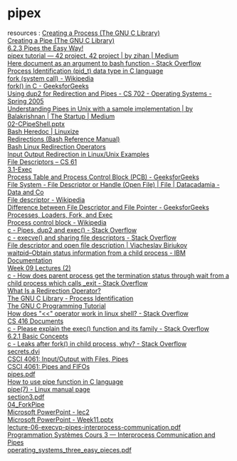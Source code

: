 # pipex

resources :
        <a href="https://www.gnu.org/software/libc/manual/html_node/Creating-a-Process.html">Creating a Process (The GNU C Library)</a><br />
        <a href="https://www.gnu.org/software/libc/manual/html_node/Creating-a-Pipe.html">Creating a Pipe (The GNU C Library)</a> <br />
        <a href="https://tldp.org/LDP/lpg/node12.html">6.2.3 Pipes the Easy Way!</a><br />
        <a href="https://csnotes.medium.com/pipex-tutorial-42-project-4469f5dd5901">pipex tutorial — 42 project. 42 project | by zihan | Medium</a>  <br />
        <a href="https://stackoverflow.com/questions/4664229/here-document-as-an-argument-to-bash-function">Here document as an argument to bash function - Stack Overflow</a><br />
        <a href="https://www.includehelp.com/c/process-identification-pid_t-data-type.aspx">Process Identification (pid_t) data type in C language</a><br />
        <a href="https://en.wikipedia.org/wiki/Fork_(system_call)#Communication">fork (system call) - Wikipedia</a><br />
        <a href="https://www.geeksforgeeks.org/fork-system-call/">fork() in C - GeeksforGeeks</a><br />
        <a href="http://www.cs.loyola.edu/~jglenn/702/S2005/Examples/dup2.html">Using dup2 for Redirection and Pipes - CS 702 - Operating Systems - Spring 2005</a><br />
        <a href="https://medium.com/swlh/understanding-pipes-in-unix-with-a-sample-implementation-9fe110d36412">Understanding Pipes in Unix with a sample implementation | by Balakrishnan | The Startup | Medium</a><br />
        <a href="http://cobweb.cs.uga.edu/~maria/classes/4730-Fall-2016/slides/02-CPipeShell.pptx.pdf">02-CPipeShell.pptx</a><br />
        <a href="https://linuxize.com/post/bash-heredoc/">Bash Heredoc | Linuxize</a><br />
        <a href="https://www.gnu.org/software/bash/manual/html_node/Redirections.html">Redirections (Bash Reference Manual)</a><br />
        <a href="https://linuxhint.com/redirection-operators-bash/">Bash Linux Redirection Operators</a><br />
        <a href="https://www.guru99.com/linux-redirection.html">Input Output Redirection in Linux/Unix Examples</a><br />
        <a href="https://cs61.seas.harvard.edu/site/ref/file-descriptors/#gsc.tab=0">File Descriptors – CS 61</a><br />
        <a href="http://www.csc.villanova.edu/~mprobson/courses/sp20-csc2405/3.1-Exec.pdf">3.1-Exec</a><br />
        <a href="https://www.geeksforgeeks.org/process-table-and-process-control-block-pcb/">Process Table and Process Control Block (PCB) - GeeksforGeeks</a><br />
        <a href="https://datacadamia.com/file/file_descriptor">File System - File Descriptor or Handle (Open File) | File | Datacadamia - Data and Co</a><br />
        <a href="https://en.wikipedia.org/wiki/File_descriptor">File descriptor - Wikipedia</a><br />
        <a href="https://www.geeksforgeeks.org/difference-between-file-descriptor-and-file-pointer/">Difference between File Descriptor and File Pointer - GeeksforGeeks</a><br />
        <a href="https://courses.cs.washington.edu/courses/cse451/04wi/section/ab/notes/fork/">Processes, Loaders, Fork, and Exec</a><br />
        <a href="https://en.wikipedia.org/wiki/Process_control_block">Process control block - Wikipedia</a><br />
        <a href="https://stackoverflow.com/questions/33884291/pipes-dup2-and-exec">c - Pipes, dup2 and exec() - Stack Overflow</a><br />
        <a href="https://stackoverflow.com/questions/3179636/execve-and-sharing-file-descriptors">c - execve() and sharing file descriptors - Stack Overflow</a><br />
        <a href="https://biriukov.dev/docs/fd-pipe-session-terminal/1-file-descriptor-and-open-file-description/">File descriptor and open file description | Viacheslav Biriukov</a><br />
        <a href="https://www.ibm.com/docs/en/ztpf/1.1.0.15?topic=apis-waitpidobtain-status-information-from-child-process">waitpid–Obtain status information from a child process - IBM Documentation</a><br />
        <a href="https://www.cse.unsw.edu.au/~cs1521/18s2/lectures/week09/slide002.html">Week 09 Lectures (2)</a><br />
        <a href="https://stackoverflow.com/questions/6749475/how-does-parent-process-get-the-termination-status-through-wait-from-a-child-pro">c - How does parent process get the termination status through wait from a child process which calls _exit - Stack Overflow</a><br />
        <a href="https://www.lifewire.com/redirection-operator-2625979">What Is a Redirection Operator?</a><br />
        <a href="https://ftp.gnu.org/old-gnu/Manuals/glibc-2.2.3/html_node/libc_554.html">The GNU C Library - Process Identification</a><br />
        <a href="http://crasseux.com/books/ctutorial/Environment-variables.html">The GNU C Programming Tutorial</a><br />
        <a href="https://stackoverflow.com/questions/12168523/how-does-operator-work-in-linux-shell">How does "<<" operator work in linux shell? - Stack Overflow</a><br />
        <a href="https://people.cs.rutgers.edu/~pxk/416/notes/c-tutorials/pipe.html">CS 416 Documents</a><br />
        <a href="https://stackoverflow.com/questions/4204915/please-explain-the-exec-function-and-its-family">c - Please explain the exec() function and its family - Stack Overflow</a><br />
        <a href="https://tldp.org/LDP/lpg/node10.html">6.2.1 Basic Concepts</a><br />
        <a href="https://stackoverflow.com/questions/49351224/leaks-after-fork-in-child-process-why">c - Leaks after fork() in child process, why? - Stack Overflow</a><br />
        <a href="https://people.eecs.berkeley.edu/~daw/papers/secrets-icc06.pdf">secrets.dvi</a><br />
        <a href="https://www-users.cse.umn.edu/~kauffman/4061/05-io-files-pipes.pdf">CSCI 4061: Input/Output with Files, Pipes</a><br />
        <a href="https://www-users.cse.umn.edu/~kauffman/4061/09-pipes-fifos.pdf">CSCI 4061: Pipes and FIFOs</a><br />
        <a href="http://www.eg.bucknell.edu/~cs315/Spring08/labs/lab02/pipes.pdf">pipes.pdf</a><br />
        <a href="https://linuxhint.com/using_pipe_function_c_language/">How to use pipe function in C language</a><br />
        <a href="https://man7.org/linux/man-pages/man7/pipe.7.html">pipe(7) - Linux manual page</a><br />
        <a href="https://inst.eecs.berkeley.edu/~cs162/fa20/static/sections/section3.pdf">section3.pdf</a><br />
        <a href="https://ece.uwaterloo.ca/~agurfink/ece650.f19/assets/pdf/04_ForkPipe.pdf">04_ForkPipe</a><br />
        <a href="https://cse.iitkgp.ac.in/~pallab/lec2.pdf">Microsoft PowerPoint - lec2</a><br />
        <a href="https://www.cs.purdue.edu/homes/ci/cs240/Week11.pdf">Microsoft PowerPoint - Week11.pptx</a><br />
        <a href="https://web.stanford.edu/class/archive/cs/cs110/cs110.1196/static/lectures/06-Execvp-Pipes-and-Interprocess-Communication/lecture-06-execvp-pipes-interprocess-communication.pdf">lecture-06-execvp-pipes-interprocess-communication.pdf</a><br />
        <a href="https://upsilon.cc/~zack/teaching/1314/progsyst/cours-03-pipe.pdf">Programmation Systèmes Cours 3 — Interprocess Communication and Pipes</a><br />
        <a href="https://techiefood4u.files.wordpress.com/2020/02/operating_systems_three_easy_pieces.pdf">operating_systems_three_easy_pieces.pdf</a><br />
